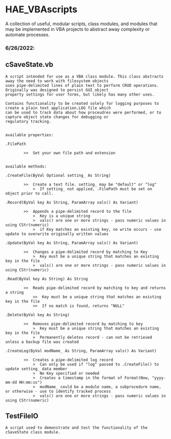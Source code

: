 # HAE_VBAscripts
A collection of useful, modular scripts, class modules, and modules that may be implemented in VBA projects to abstract away complexity or automate processes.

### 6/26/2022:

## cSaveState.vb 

    A script intended for use as a VBA class module. This class abstracts away the need to work with filesystem objects
    uses pipe-delimited lines of plain text to perform CRUD operations. Originally was designed to persist GUI object 
    property settings for user forms, but likely has many other uses.
    
    Contains functionality to be created solely for logging purposes to create a plain text application.LOG file which
    can be used to track data about how proceudres were performed, or to capture object state changes for debugging or
    regulatory tracking.
    
    
    available properties:
    
    .FilePath  
    
            >>  Set your own file path and extension
    
    
    available methods:
    
    .CreateFile(ByVal Optional setting_ As String)  
    
            >>  Create a text file. setting_ may be "default" or "log"
                >  If setting_ not applied, .FilePath must be set on object prior to call.
            
    .Record(ByVal key As String, ParamArray vals() As Variant)  
    
            >>  Appends a pipe-delimited record to the file
                >  Key is a unique string
                >  vals() are one or more strings - pass numeric values in using CStr(numeric)
                >  if Key matches an existing key, no write occurs - use update to overwrite originally written values
            
    .Update(ByVal key As String, ParamArray vals() As Variant)  
    
            >>  Changes a pipe-delimited record by matching to Key
                >  Key must be a unique string that matches an existing key in the file
                >  vals() are one or more strings - pass numeric values in using CStr(numeric)
            
    .Read(ByVal key As String) As String  
    
            >>  Reads pipe-delimited record by matching to key and returns a string
                >>  Key must be a unique string that matches an existing key in the file
                >>  If no match is found, returns "NULL"
            
    .Delete(ByVal key As String)  
    
            >>  Removes pipe-delimited record by matching to key
                >  Key must be a unique string that matches an existing key in the file
                >  Permanently deletes record - can not be retrieved unless a backup file was created
            
    .CreateLog(ByVal modName_ As String, ParamArray vals() As Variant)  
    
            >>  Creates a pipe-delimited log record
                >  Can only be used if "log" passed to .CreateFile() to update setting_ data member
                >  No Key specified or needed
                >  Creates a timestamp in the format of Format(Now, "yyyy-mm-dd HH:mm:ss")
                >  modName_ could be a module name, a subprocedure name, or otherwise - use to identify tracked process
                >  vals() are one or more strings - pass numeric values in using CStr(numeric)
    
## TestFileIO 

    A script used to demonstrate and test the functionality of the cSaveState class module.
